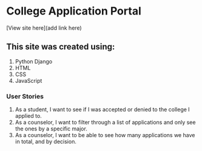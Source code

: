 
# College Application Portal
[View site here](add link here)

## This site was created using:
1. Python Django
2. HTML
3. CSS
4. JavaScript

### User Stories
1. As a student, I want to see if I was accepted or denied to the college I applied to.
2. As a counselor, I want to filter through a list of applications and only see the ones by a specific major.
3. As a counselor, I want to be able to see how many applications we have in total, and by decision.